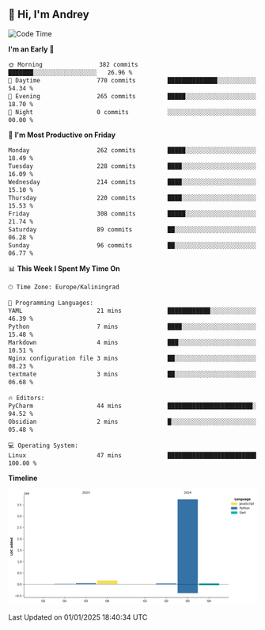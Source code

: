 ## 👋 Hi, I'm Andrey

<!--START_SECTION:waka-->
![Code Time](http://img.shields.io/badge/Code%20Time-665%20hrs%2031%20mins-blue)

**I'm an Early 🐤** 

```text
🌞 Morning                382 commits         ███████░░░░░░░░░░░░░░░░░░   26.96 % 
🌆 Daytime                770 commits         ██████████████░░░░░░░░░░░   54.34 % 
🌃 Evening                265 commits         █████░░░░░░░░░░░░░░░░░░░░   18.70 % 
🌙 Night                  0 commits           ░░░░░░░░░░░░░░░░░░░░░░░░░   00.00 % 
```
📅 **I'm Most Productive on Friday** 

```text
Monday                   262 commits         █████░░░░░░░░░░░░░░░░░░░░   18.49 % 
Tuesday                  228 commits         ████░░░░░░░░░░░░░░░░░░░░░   16.09 % 
Wednesday                214 commits         ████░░░░░░░░░░░░░░░░░░░░░   15.10 % 
Thursday                 220 commits         ████░░░░░░░░░░░░░░░░░░░░░   15.53 % 
Friday                   308 commits         █████░░░░░░░░░░░░░░░░░░░░   21.74 % 
Saturday                 89 commits          ██░░░░░░░░░░░░░░░░░░░░░░░   06.28 % 
Sunday                   96 commits          ██░░░░░░░░░░░░░░░░░░░░░░░   06.77 % 
```


📊 **This Week I Spent My Time On** 

```text
🕑︎ Time Zone: Europe/Kaliningrad

💬 Programming Languages: 
YAML                     21 mins             ████████████░░░░░░░░░░░░░   46.39 % 
Python                   7 mins              ████░░░░░░░░░░░░░░░░░░░░░   15.48 % 
Markdown                 4 mins              ███░░░░░░░░░░░░░░░░░░░░░░   10.51 % 
Nginx configuration file 3 mins              ██░░░░░░░░░░░░░░░░░░░░░░░   08.23 % 
textmate                 3 mins              ██░░░░░░░░░░░░░░░░░░░░░░░   06.68 % 

🔥 Editors: 
PyCharm                  44 mins             ████████████████████████░   94.52 % 
Obsidian                 2 mins              █░░░░░░░░░░░░░░░░░░░░░░░░   05.48 % 

💻 Operating System: 
Linux                    47 mins             █████████████████████████   100.00 % 
```

**Timeline**

![Lines of Code chart](https://raw.githubusercontent.com/Mist3s/Mist3s/main/assets/bar_graph.png)


 Last Updated on 01/01/2025 18:40:34 UTC
<!--END_SECTION:waka-->

